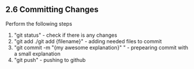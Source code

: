 ## 2.6 Committing Changes

Perform the following steps

1. "git status" - check if there is any changes
2. "git add ./git add {filename}" - adding needed files to commit
3. "git commit -m "{my awesome explanation}" " - prepearing commit with a small explanation
4. "git push" - pushing to github
